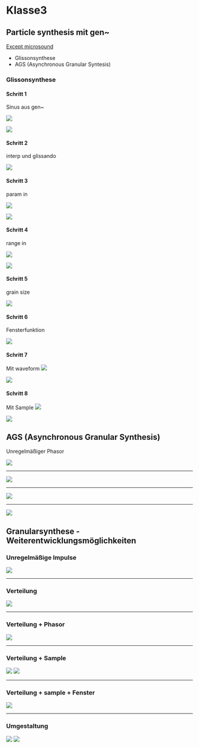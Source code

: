 # Klasse3

## Particle synthesis mit gen~

[Except microsound](Klasse3/particle.pdf)

- Glissonsynthese
- AGS (Asynchronous Granular Syntesis)

### Glissonsynthese

#### Schritt 1

Sinus aus gen~

![](Klasse3/glisson/step1/main.png)

![](Klasse3/glisson/step1/gen.png)

#### Schritt 2

interp und glissando

![](Klasse3/glisson/step2/gen.png)

#### Schritt 3

param in

![](Klasse3/glisson/step3/main.png)

![](Klasse3/glisson/step3/gen.png)

#### Schritt 4

range in

![](Klasse3/glisson/step4/main.png)

![](Klasse3/glisson/step4/gen.png)
#### Schritt 5

grain size

![](Klasse3/glisson/step5/gen.png)

#### Schritt 6

Fensterfunktion

![](Klasse3/glisson/step6/gen.png)
#### Schritt 7

Mit waveform
![](Klasse3/glisson/step7/main.png)

![](Klasse3/glisson/step7/gen.png)

#### Schritt 8

Mit Sample
![](Klasse3/glisson/step8/main.png)

![](Klasse3/glisson/step8/gen.png)


## AGS (Asynchronous Granular Synthesis)

Unregelmäßiger Phasor

![](Klasse3/png/ags_phasor.png)

---
![](Klasse3/png/phasor.png)

---
![](Klasse3/png/phasor2.png)

---
![](Klasse3/png/phasor3.png)


## Granularsynthese - Weiterentwicklungsmöglichkeiten
### Unregelmäßige Impulse

![](Klasse3/png/irregular.png)

---
### Verteilung

![](Klasse3/png/distribute.png)

---

### Verteilung + Phasor
![](Klasse3/png/distribute+phasor.png)

---
### Verteilung + Sample
![](Klasse3/png/ags-without.png)
![](Klasse3/png/ags-without-gen.png)

---
### Verteilung + sample + Fenster
![](Klasse3/png/ags-with.png)

---
### Umgestaltung

![](Klasse3/png/ags-refactored-gen.png)
![](Klasse3/png/ags-refactored-gengen.png)

